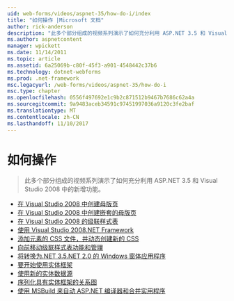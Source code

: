 ```yaml
---
uid: web-forms/videos/aspnet-35/how-do-i/index
title: "如何操作 |Microsoft 文档"
author: rick-anderson
description: "此多个部分组成的视频系列演示了如何充分利用 ASP.NET 3.5 和 Visual Studio 2008 中的新增功能。"
ms.author: aspnetcontent
manager: wpickett
ms.date: 11/14/2011
ms.topic: article
ms.assetid: 6a25069b-c80f-45f3-a901-4548442c37b6
ms.technology: dotnet-webforms
ms.prod: .net-framework
msc.legacyurl: /web-forms/videos/aspnet-35/how-do-i
msc.type: chapter
ms.openlocfilehash: 0556f497692e1c9b2c871512b9467b7686c62a4a
ms.sourcegitcommit: 9a9483aceb34591c97451997036a9120c3fe2baf
ms.translationtype: MT
ms.contentlocale: zh-CN
ms.lasthandoff: 11/10/2017
---
```

<a name="how-do-i"></a>如何操作
====================
> 此多个部分组成的视频系列演示了如何充分利用 ASP.NET 3.5 和 Visual Studio 2008 中的新增功能。


- [在 Visual Studio 2008 中创建母版页](how-do-i-create-a-master-page-in-visual-studio-2008.md)
- [在 Visual Studio 2008 中创建嵌套的母版页](how-do-i-create-nested-master-page-in-visual-studio-2008.md)
- [在 Visual Studio 2008 的级联样式表](how-do-i-cascading-style-sheets-in-visual-studio-2008.md)
- [使用 Visual Studio 2008.NET Framework](how-do-i-working-with-visual-studio-2008-net-framework.md)
- [添加元素的 CSS 文件，并动态创建新的 CSS](how-do-i-adding-elements-to-a-css-file-and-create-new-css-on-the-fly.md)
- [向前移动级联样式表功能和管理](how-do-i-advance-cascading-style-sheet-features-and-management.md)
- [将转换为.NET 3.5.NET 2.0 的 Windows 窗体应用程序](how-do-i-converting-a-net-20-windows-forms-application-to-net-35.md)
- [要开始使用实体框架](how-do-i-get-started-with-the-entity-framework.md)
- [使用新的实体数据源](how-do-i-use-the-new-entity-data-source.md)
- [序列化具有实体框架的关系图](how-do-i-serialize-a-graph-with-the-entity-framework.md)
- [使用 MSBuild 来自动 ASP.NET 编译器和合并实用程序](how-do-i-use-msbuild-to-automate-the-aspnet-compiler-and-merge-utilities.md)
